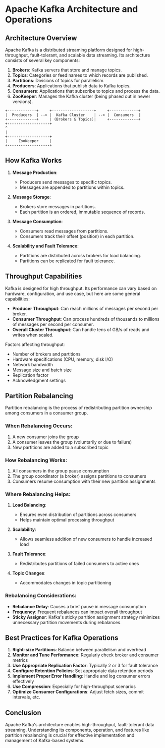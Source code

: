 # Apache Kafka Architecture and Operations

## Architecture Overview

Apache Kafka is a distributed streaming platform designed for high-throughput, fault-tolerant, and scalable data streaming. Its architecture consists of several key components:

1. **Brokers**: Kafka servers that store and manage topics.
2. **Topics**: Categories or feed names to which records are published.
3. **Partitions**: Divisions of topics for parallelism.
4. **Producers**: Applications that publish data to Kafka topics.
5. **Consumers**: Applications that subscribe to topics and process the data.
6. **ZooKeeper**: Manages the Kafka cluster (being phased out in newer versions).

```
+-------------+     +-------------------+     +-------------+
|  Producers  | --> |  Kafka Cluster    | --> |  Consumers  |
+-------------+     | (Brokers & Topics)|     +-------------+
+-------------------+
^
|
+-------------------+
|     ZooKeeper     |
+-------------------+
```

## How Kafka Works

1. **Message Production**:
    - Producers send messages to specific topics.
    - Messages are appended to partitions within topics.

2. **Message Storage**:
    - Brokers store messages in partitions.
    - Each partition is an ordered, immutable sequence of records.

3. **Message Consumption**:
    - Consumers read messages from partitions.
    - Consumers track their offset (position) in each partition.

4. **Scalability and Fault Tolerance**:
    - Partitions are distributed across brokers for load balancing.
    - Partitions can be replicated for fault tolerance.

## Throughput Capabilities

Kafka is designed for high throughput. Its performance can vary based on hardware, configuration, and use case, but here are some general capabilities:

- **Producer Throughput**: Can reach millions of messages per second per broker.
- **Consumer Throughput**: Can process hundreds of thousands to millions of messages per second per consumer.
- **Overall Cluster Throughput**: Can handle tens of GB/s of reads and writes when scaled.

Factors affecting throughput:
- Number of brokers and partitions
- Hardware specifications (CPU, memory, disk I/O)
- Network bandwidth
- Message size and batch size
- Replication factor
- Acknowledgment settings

## Partition Rebalancing

Partition rebalancing is the process of redistributing partition ownership among consumers in a consumer group.

### When Rebalancing Occurs:
1. A new consumer joins the group
2. A consumer leaves the group (voluntarily or due to failure)
3. New partitions are added to a subscribed topic

### How Rebalancing Works:
1. All consumers in the group pause consumption
2. The group coordinator (a broker) assigns partitions to consumers
3. Consumers resume consumption with their new partition assignments

### Where Rebalancing Helps:

1. **Load Balancing**:
    - Ensures even distribution of partitions across consumers
    - Helps maintain optimal processing throughput

2. **Scalability**:
    - Allows seamless addition of new consumers to handle increased load

3. **Fault Tolerance**:
    - Redistributes partitions of failed consumers to active ones

4. **Topic Changes**:
    - Accommodates changes in topic partitioning

### Rebalancing Considerations:

- **Rebalance Delay**: Causes a brief pause in message consumption
- **Frequency**: Frequent rebalances can impact overall throughput
- **Sticky Assignor**: Kafka's sticky partition assignment strategy minimizes unnecessary partition movements during rebalances

## Best Practices for Kafka Operations

1. **Right-size Partitions**: Balance between parallelism and overhead
2. **Monitor and Tune Performance**: Regularly check broker and consumer metrics
3. **Use Appropriate Replication Factor**: Typically 2 or 3 for fault tolerance
4. **Configure Retention Policies**: Set appropriate data retention periods
5. **Implement Proper Error Handling**: Handle and log consumer errors effectively
6. **Use Compression**: Especially for high-throughput scenarios
7. **Optimize Consumer Configurations**: Adjust fetch sizes, commit intervals, etc.

## Conclusion

Apache Kafka's architecture enables high-throughput, fault-tolerant data streaming. Understanding its components, operation, and features like partition rebalancing is crucial for effective implementation and management of Kafka-based systems.
